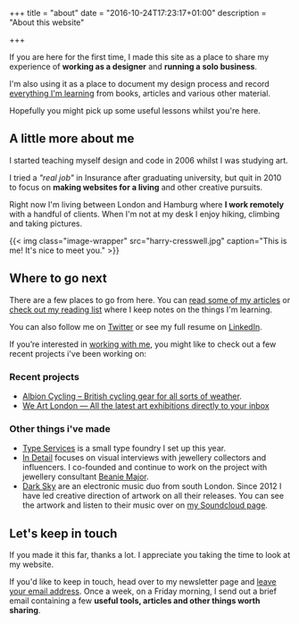 +++
title = "about"
date = "2016-10-24T17:23:17+01:00"
description = "About this website"

+++

If you are here for the first time, I made this site as a place to share my experience of **working as a designer** and **running a solo business**.

I'm also using it as a place to document my design process and record [everything I'm learning](https://www.harrycresswell.com/reading/) from books, articles and various other material.

Hopefully you might pick up some useful lessons whilst you're here.

## A little more about me

I started teaching myself design and code in 2006 whilst I was studying art.

I tried a *"real job"* in Insurance after graduating university, but quit in 2010 to focus on **making websites for a living** and other creative pursuits.

Right now I'm living between London and Hamburg where **I work remotely** with a handful of clients. When I'm not at my desk I enjoy hiking, climbing and taking pictures.

{{< img class="image-wrapper" src="harry-cresswell.jpg" caption="This is me! It's nice to meet you." >}}

## Where to go next

There are a few places to go from here. You can [read some of my articles](https://www.harrycresswell.com/articles/) or [check out my reading list](https://www.harrycresswell.com/reading/) where I keep notes on the things I'm learning.

You can also follow me on [Twitter](https://twitter.com/harrycresswell) or see my full resume on [LinkedIn](https://uk.linkedin.com/in/harrycresswell
).

If you’re interested in [working with me](https://www.harrycresswell.com/design-consulting/), you might like to check out a few recent projects i've been working on:

### Recent projects

- [Albion Cycling – British cycling gear for all sorts of weather](http://www.albioncycling.com/).
- [We Art London — All the latest art exhibitions directly to your inbox ](http://www.weartlondon.com/)


### Other things i've made

- [Type Services](https://typeservices.co/) is a small type foundry I set up this year.
- [In Detail](https://indtl.com/) focuses on visual interviews with jewellery collectors and influencers. I co-founded and continue to work on the project with jewellery consultant [Beanie Major](http://blake-ldn.com/journal/2016/11/8/blake-woman-beanie-major).
- [Dark Sky](https://soundcloud.com/dark-sky) are an electronic music duo from south London. Since 2012 I have led creative direction of artwork on all their releases. You can see the artwork and listen to their music over on [my Soundcloud page](https://soundcloud.com/harrycresswell).


## Let's keep in touch

If you made it this far, thanks a lot. I appreciate you taking the time to look at my website.

If you'd like to keep in touch, head over to my newsletter page and <a href ="https://www.harrycresswell.com/newsletter/">leave your email address</a>. Once a week, on a Friday morning, I send out a brief email containing a few **useful tools, articles and other things worth sharing**.
